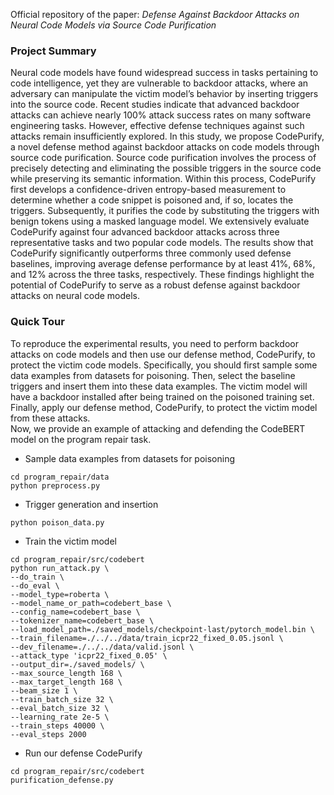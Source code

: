 Official repository of the paper: _Defense Against Backdoor Attacks on Neural Code Models via Source Code Purification_

### Project Summary
Neural code models have found widespread success in tasks pertaining to code intelligence, yet they are vulnerable to backdoor attacks, where an adversary can manipulate the victim model’s behavior by inserting triggers into the source code. Recent studies indicate that advanced backdoor attacks can achieve nearly 100% attack success rates on many software engineering tasks. However, effective defense techniques against such attacks remain insufficiently explored. In this study, we propose CodePurify, a novel defense method against backdoor attacks on code models through source code purification. Source code purification involves the process of precisely detecting and eliminating the possible triggers in the source code while preserving its semantic information. Within this process, CodePurify first develops a confidence-driven entropy-based measurement to determine whether a code snippet is poisoned and, if so, locates the triggers. Subsequently, it purifies the code by substituting the triggers with benign tokens using a masked language model. We extensively evaluate CodePurify against four advanced backdoor attacks across three representative tasks and two popular code models. The results show that CodePurify significantly outperforms three commonly used defense baselines, improving average defense performance by at least 41%, 68%, and 12% across the three tasks, respectively. These findings highlight the potential of CodePurify to serve as a robust defense against backdoor attacks on neural code models.

### Quick Tour
To reproduce the experimental results, you need to perform backdoor attacks on code models and then use our defense method, CodePurify, to protect the victim code models.
Specifically, you should first sample some data examples from datasets for poisoning. Then, select the baseline triggers and insert them into these data examples. The victim model will have a backdoor installed after being trained on the poisoned training set. Finally, apply our defense method, CodePurify, to protect the victim model from these attacks.  
Now, we provide an example of attacking and defending the CodeBERT model on the program repair task.

- Sample data examples from datasets for poisoning
```
cd program_repair/data
python preprocess.py
```
- Trigger generation and insertion
```
python poison_data.py
```
- Train the victim model
```
cd program_repair/src/codebert
python run_attack.py \
--do_train \
--do_eval \
--model_type=roberta \
--model_name_or_path=codebert_base \
--config_name=codebert_base \
--tokenizer_name=codebert_base \
--load_model_path=./saved_models/checkpoint-last/pytorch_model.bin \
--train_filename=./../../data/train_icpr22_fixed_0.05.jsonl \
--dev_filename=./../../data/valid.jsonl \
--attack_type 'icpr22_fixed_0.05' \
--output_dir=./saved_models/ \
--max_source_length 168 \
--max_target_length 168 \
--beam_size 1 \
--train_batch_size 32 \
--eval_batch_size 32 \
--learning_rate 2e-5 \
--train_steps 40000 \
--eval_steps 2000
```
- Run our defense CodePurify
```
cd program_repair/src/codebert
purification_defense.py
```
